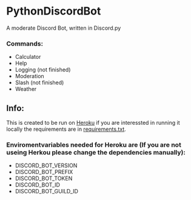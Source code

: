 # PythonDiscordBot
A moderate Discord Bot, written in Discord.py

### Commands:
- Calculator
- Help
- Logging (not finished)
- Moderation
- Slash (not finished)
- Weather

## Info:
This is created to be run on [Heroku](heroku.com) if you are  interessted in running it locally the requirements are in [requirements.txt](https://github.com/ellwoodb/PythonDiscordBot/blob/master/requirements.txt). 

### Enviromentvariables needed for Heroku are (If you are not useing Herkou please change the dependencies manually):
- DISCORD_BOT_VERSION
- DISCORD_BOT_PREFIX
- DISCORD_BOT_TOKEN
- DISCORD_BOT_ID
- DISCORD_BOT_GUILD_ID
